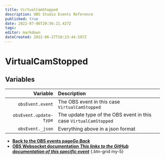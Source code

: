 ```yaml
---
title: VirtualCamStopped
description: OBS Studio Events Reference
published: true
date: 2022-07-06T20:56:21.427Z
tags:
editor: markdown
dateCreated: 2022-06-27T18:23:44.597Z
---
```


# VirtualCamStopped

## Variables

| Variable | Description |
|---------:|:------------|
| `obsEvent.event` | The OBS event in this case `VirtualCamStopped`
| `obsEvent.update-type` | The update type of the OBS event in this case `VirtualCamStopped`
| `obsEvent._json` | Everything above in a json format

- [<i class="mdi mdi-chevron-left"></i>**Back to the OBS events page*Go Back***](/en/Broadcasters/OBS/Events)
- [<i class="mdi mdi-github"></i> **OBS Websocket documentation *This links to the GitHub documentation of this specific event***](https://github.com/obsproject/obs-websocket/blob/4.x-current/docs/generated/protocol.md#virtualcamstopped)
{.btn-grid my-5}
